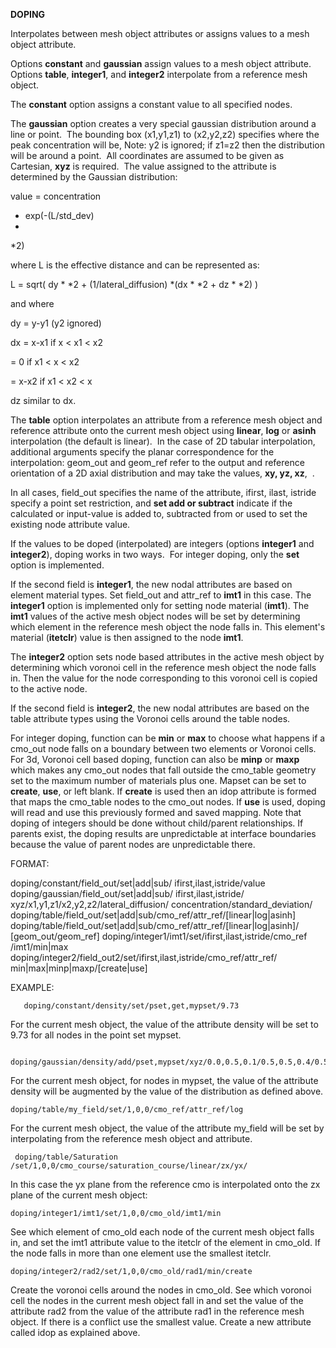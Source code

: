**DOPING**

  Interpolates between mesh object attributes or assigns values to a
  mesh object attribute.

  Options **constant** and **gaussian** assign values to a mesh object
  attribute.  Options **table**, **integer1**, and **integer2**
  interpolate from a reference mesh object.

  The **constant** option assigns a constant value to all specified
  nodes.

  The **gaussian** option creates a very special gaussian distribution
  around a line or point.  The bounding box (x1,y1,z1) to (x2,y2,z2)
  specifies where the peak concentration will be, Note: y2 is ignored;
  if z1=z2 then the distribution will be around a point.  All
  coordinates are assumed to be given as Cartesian, **xyz** is
  required.  The value assigned to the attribute is determined by the
  Gaussian distribution:
 
   value = concentration 
* exp(-(L/std\_dev)
*
*2)
 
  where L is the effective distance and can be represented as:
 
   L = sqrt( dy
*
*2 + (1/lateral\_diffusion)
*(dx
*
*2 + dz
*
*2) )
 
  and where
 
   dy = y-y1 (y2 ignored)

   dx = x-x1 if x &lt; x1 &lt; x2

   = 0 if x1 &lt; x &lt; x2

   = x-x2 if x1 &lt; x2 &lt; x

   dz similar to dx.
 
  The **table** option interpolates an attribute from a reference mesh
  object and reference attribute onto the current mesh object using
  **linear**, **log** or **asinh** interpolation (the default is
  linear).  In the case of 2D tabular interpolation, additional
  arguments specify the planar correspondence for the interpolation:
  geom\_out and geom\_ref refer to the output and reference
  orientation of a 2D axial distribution and may take the values,
  **xy, yz, xz**,  .
 
  In all cases, field\_out specifies the name of the attribute,
  ifirst, ilast, istride specify a point set restriction, and **set
  add or subtract** indicate if the calculated or input-value is added
  to, subtracted from or used to set the existing node attribute
  value.
 
  If the values to be doped (interpolated) are integers (options
  **integer1** and **integer2**), doping works in two ways.  For
  integer doping, only the **set** option is implemented.

  If the second field is **integer1**, the new nodal attributes are
  based on element material types. Set field\_out and attr\_ref to
  **imt1** in this case. The **integer1** option is implemented only
  for setting node material (**imt1**). The **imt1** values of the
  active mesh object nodes will be set by determining which element in
  the reference mesh object the node falls in. This element's material
  (**itetclr**) value is then assigned to the node **imt1**.
 
  The **integer2** option sets node based attributes in the active
  mesh object by determining which voronoi cell in the reference mesh
  object the node falls in. Then the value for the node corresponding
  to this voronoi cell is copied to the active node.

  If the second field is **integer2**, the new nodal attributes are
  based on the table attribute types using the Voronoi cells around
  the table nodes.

  For integer doping, function can be **min** or **max** to choose
  what happens if a cmo\_out node falls on a boundary between two
  elements or Voronoi cells. For 3d, Voronoi cell based doping,
  function can also be **minp** or **maxp** which makes any cmo\_out
  nodes that fall outside the cmo\_table geometry set to the maximum
  number of materials plus one. Mapset can be set to **create**,
  **use**, or left blank. If **create** is used then an idop attribute
  is formed that maps the cmo\_table nodes to the cmo\_out nodes. If
  **use** is used, doping will read and use this previously formed and
  saved mapping. Note that doping of integers should be done without
  child/parent relationships. If parents exist, the doping results are
  unpredictable at interface boundaries because the value of parent
  nodes are unpredictable there.
 
  FORMAT:
 
doping/constant/field_out/set|add|sub/ ifirst,ilast,istride/value 
doping/gaussian/field_out/set|add|sub/ ifirst,ilast,istride/ 
xyz/x1,y1,z1/x2,y2,z2/lateral_diffusion/ concentration/standard_deviation/ 
doping/table/field_out/set|add|sub/cmo_ref/attr_ref/[linear|log|asinh] 
doping/table/field_out/set|add|sub/cmo_ref/attr_ref/[linear|log|asinh]/ [geom_out/geom_ref] 
doping/integer1/imt1/set/ifirst,ilast,istride/cmo_ref /imt1/min|max 
doping/integer2/field_out2/set/ifirst,ilast,istride/cmo_ref/attr_ref/ 
min|max|minp|maxp/[create|use]
 
  EXAMPLE:
 
       doping/constant/density/set/pset,get,mypset/9.73 

For the current mesh object, the value of the attribute density will be set to 9.73 
for all nodes in the point set mypset. 

       doping/gaussian/density/add/pset,mypset/xyz/0.0,0.5,0.1/0.5,0.5,0.4/0.5/5.0e+18/0.225 

For the current mesh object, for nodes in mypset, the value of the 
attribute density will be augmented by 
the value of the distribution as defined above. 

    doping/table/my_field/set/1,0,0/cmo_ref/attr_ref/log 

For the current mesh object, the value of the attribute my_field will be set by 
interpolating from the reference mesh object and attribute. 

     doping/table/Saturation /set/1,0,0/cmo_course/saturation_course/linear/zx/yx/ 

In this case the yx plane from the reference cmo is interpolated onto the zx plane of the 
current mesh object:

    doping/integer1/imt1/set/1,0,0/cmo_old/imt1/min 

See which element of cmo_old each node of the current mesh object falls in, and set the imt1 attribute value to the itetclr of the element in cmo_old.  If the node falls in more than one element use the smallest itetclr. 


    doping/integer2/rad2/set/1,0,0/cmo_old/rad1/min/create 
    
    
Create the voronoi cells around the nodes in cmo_old.  See which voronoi cell the nodes in the current mesh object fall in and set the value of the attribute rad2 from the value of the attribute rad1 in the reference mesh object.  If there is a conflict use the smallest value.  Create a new attribute called idop as explained above.
